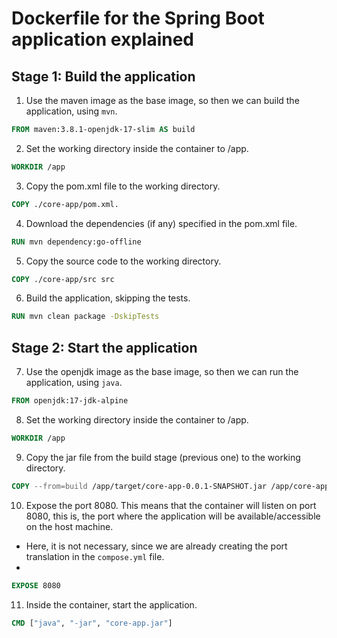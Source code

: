 # Dockerfile for the Spring Boot application explained

## Stage 1: Build the application
1. Use the maven image as the base image, so then we can build the application, using `mvn`.
```dockerfile
FROM maven:3.8.1-openjdk-17-slim AS build 
```

2. Set the working directory inside the container to /app.
```dockerfile
WORKDIR /app
```

3. Copy the pom.xml file to the working directory.
```dockerfile
COPY ./core-app/pom.xml.
```

4. Download the dependencies (if any) specified in the pom.xml file.
```dockerfile
RUN mvn dependency:go-offline
```

5. Copy the source code to the working directory.
```dockerfile
COPY ./core-app/src src
```

6. Build the application, skipping the tests.
```dockerfile
RUN mvn clean package -DskipTests
```

## Stage 2: Start the application
7. Use the openjdk image as the base image, so then we can run the application, using `java`.
```dockerfile
FROM openjdk:17-jdk-alpine
```

8. Set the working directory inside the container to /app.
```dockerfile
WORKDIR /app
```

9. Copy the jar file from the build stage (previous one) to the working directory.
```dockerfile
COPY --from=build /app/target/core-app-0.0.1-SNAPSHOT.jar /app/core-app.jar
```

10. Expose the port 8080. This means that the container will listen on port 8080, this is, the port where the application will be available/accessible on the host machine.
- Here, it is not necessary, since we are already creating the port translation in the `compose.yml` file.
- 
```dockerfile
EXPOSE 8080
```

11. Inside the container, start the application.
```dockerfile
CMD ["java", "-jar", "core-app.jar"]
```

